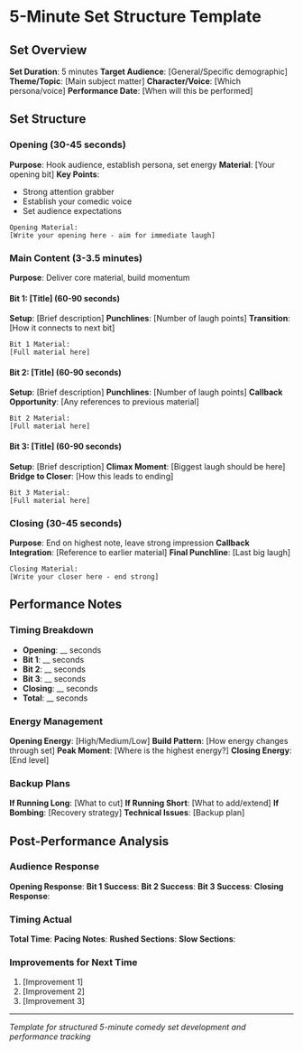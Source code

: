 # 5-Minute Set Structure Template

## Set Overview
**Set Duration**: 5 minutes
**Target Audience**: [General/Specific demographic]
**Theme/Topic**: [Main subject matter]
**Character/Voice**: [Which persona/voice]
**Performance Date**: [When will this be performed]

## Set Structure

### Opening (30-45 seconds)
**Purpose**: Hook audience, establish persona, set energy
**Material**: [Your opening bit]
**Key Points**:
- Strong attention grabber
- Establish your comedic voice
- Set audience expectations

```
Opening Material:
[Write your opening here - aim for immediate laugh]
```

### Main Content (3-3.5 minutes)
**Purpose**: Deliver core material, build momentum

#### Bit 1: [Title] (60-90 seconds)
**Setup**: [Brief description]
**Punchlines**: [Number of laugh points]
**Transition**: [How it connects to next bit]

```
Bit 1 Material:
[Full material here]
```

#### Bit 2: [Title] (60-90 seconds)
**Setup**: [Brief description]
**Punchlines**: [Number of laugh points]
**Callback Opportunity**: [Any references to previous material]

```
Bit 2 Material:
[Full material here]
```

#### Bit 3: [Title] (60-90 seconds)
**Setup**: [Brief description]
**Climax Moment**: [Biggest laugh should be here]
**Bridge to Closer**: [How this leads to ending]

```
Bit 3 Material:
[Full material here]
```

### Closing (30-45 seconds)
**Purpose**: End on highest note, leave strong impression
**Callback Integration**: [Reference to earlier material]
**Final Punchline**: [Last big laugh]

```
Closing Material:
[Write your closer here - end strong]
```

## Performance Notes

### Timing Breakdown
- **Opening**: __ seconds
- **Bit 1**: __ seconds  
- **Bit 2**: __ seconds
- **Bit 3**: __ seconds
- **Closing**: __ seconds
- **Total**: __ seconds

### Energy Management
**Opening Energy**: [High/Medium/Low]
**Build Pattern**: [How energy changes through set]
**Peak Moment**: [Where is the highest energy?]
**Closing Energy**: [End level]

### Backup Plans
**If Running Long**: [What to cut]
**If Running Short**: [What to add/extend]
**If Bombing**: [Recovery strategy]
**Technical Issues**: [Backup plan]

## Post-Performance Analysis

### Audience Response
**Opening Response**: 
**Bit 1 Success**: 
**Bit 2 Success**: 
**Bit 3 Success**: 
**Closing Response**: 

### Timing Actual
**Total Time**: 
**Pacing Notes**: 
**Rushed Sections**: 
**Slow Sections**: 

### Improvements for Next Time
1. [Improvement 1]
2. [Improvement 2]  
3. [Improvement 3]

---

*Template for structured 5-minute comedy set development and performance tracking*
